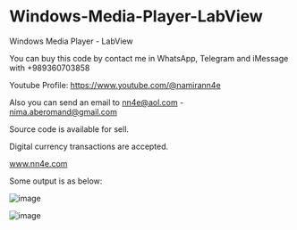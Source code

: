 # Windows-Media-Player-LabView
Windows Media Player - LabView

You can buy this code by contact me in WhatsApp, Telegram and iMessage with +989360703858

Youtube Profile: https://www.youtube.com/@namirann4e

Also you can send an email to nn4e@aol.com - nima.aberomand@gmail.com

Source code is available for sell.

Digital currency transactions are accepted.

www.nn4e.com

Some output is as below:

![image](https://github.com/user-attachments/assets/0419c7c4-1266-4a1f-a289-5a1867c4b116)

![image](https://github.com/user-attachments/assets/25a1265a-bbf5-4a59-a4ef-2346dc70c3e8)
